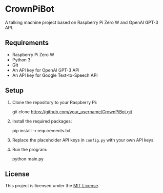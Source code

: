 # CrownPiBot

A talking machine project based on Raspberry Pi Zero W and OpenAI GPT-3 API.

## Requirements

- Raspberry Pi Zero W
- Python 3
- Git
- An API key for OpenAI GPT-3 API
- An API key for Google Text-to-Speech API

## Setup

1. Clone the repository to your Raspberry Pi:

    git clone https://github.com/your_username/CrownPiBot.git

2. Install the required packages:

    pip install -r requirements.txt

3. Replace the placeholder API keys in `config.py` with your own API keys.

4. Run the program:

    python main.py

## License

This project is licensed under the [MIT License](LICENSE).